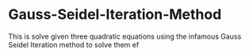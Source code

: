 # Gauss-Seidel-Iteration-Method
This is solve given three quadratic equations using the infamous Gauss Seidel Iteration method to solve them ef
